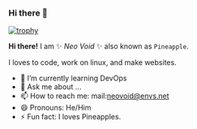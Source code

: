 ### Hi there 👋

[![trophy](https://github-profile-trophy.vercel.app/?username=pineapples5972&theme=onedark)](https://github.com/ryo-ma/github-profile-trophy)

**Hi there!** I am ✨ _Neo Void_ ✨ also known as `Pineapple`. 

I loves to code, work on linux, and make websites.

- 🌱 I’m currently learning DevOps
- 💬 Ask me about ...
- 📫 How to reach me: mail:neovoid@envs.net  
- 😄 Pronouns: He/Him
- ⚡ Fun fact: I loves Pineapples.
